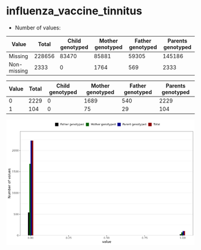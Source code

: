 # influenza_vaccine_tinnitus
- Number of values:

| Value | Total | Child genotyped | Mother genotyped | Father genotyped | Parents genotyped |
| ----- | ----- | --------------- | ---------------- | ---------------- |---------------- |
| Missing | 228656 | 83470 | 85881 | 59305 | 145186 |
| Non-missing | 2333 | 0 | 1764 | 569 | 2333 |

| Value | Total | Child genotyped | Mother genotyped | Father genotyped | Parents genotyped |
| ----- | ----- | --------------- | ---------------- | ---------------- |---------------- |
| 0 | 2229 | 0 | 1689 | 540 | 2229 |
| 1 | 104 | 0 | 75 | 29 | 104 |



![](influenza_vaccine_tinnitus_n.png)



